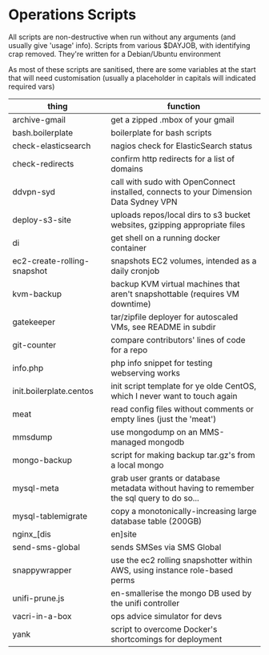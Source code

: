 Operations Scripts
==================

All scripts are non-destructive when run without any arguments (and usually give 'usage' info). Scripts from various $DAYJOB, with identifying crap removed. They're written for a Debian/Ubuntu environment

As most of these scripts are sanitised, there are some variables at the start that will need customisation (usually a placeholder in capitals will indicated required vars)

| thing | function |
| --- | --- |
| archive-gmail     | get a zipped .mbox of your gmail |
| bash.boilerplate  | boilerplate for bash scripts |
| check-elasticsearch | nagios check for ElasticSearch status |
| check-redirects   | confirm http redirects for a list of domains |
| ddvpn-syd         | call with sudo with OpenConnect installed, connects to your Dimension Data Sydney VPN |
| deploy-s3-site    | uploads repos/local dirs to s3 bucket websites, gzipping appropriate files |
| di                | get shell on a running docker container |
| ec2-create-rolling-snapshot | snapshots EC2 volumes, intended as a daily cronjob |
| kvm-backup        | backup KVM virtual machines that aren't snapshottable (requires VM downtime) |
| gatekeeper        | tar/zipfile deployer for autoscaled VMs, see README in subdir |
| git-counter       | compare contributors' lines of code for a repo |
| info.php | php info snippet for testing webserving works |
| init.boilerplate.centos | init script template for ye olde CentOS, which I never want to touch again |
| meat              | read config files without comments or empty lines (just the 'meat') |
| mmsdump | use mongodump on an MMS-managed mongodb
| mongo-backup      | script for making backup tar.gz's from a local mongo |
| mysql-meta | grab user grants or database metadata without having to remember the sql query to do so... |
| mysql-tablemigrate | copy a monotonically-increasing large database table (200GB)
| nginx_[dis|en]site |- make those nginx symlinks! |
| send-sms-global   | sends SMSes via SMS Global |
| snappywrapper     | use the ec2 rolling snapshotter  within AWS, using instance role-based perms |
| unifi-prune.js    | en-smallerise the mongo DB used by the unifi controller |
| vacri-in-a-box    | ops advice simulator for devs |
| yank              | script to overcome Docker's shortcomings for deployment |
